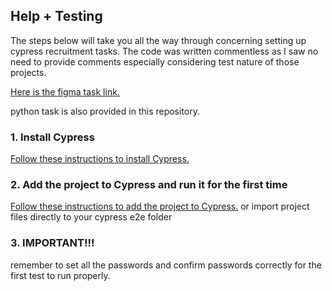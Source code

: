 ## Help + Testing

The steps below will take you all the way through concerning setting up cypress recruitment tasks.
The code was written commentless as I saw no need to provide comments especially considering test nature of those projects.

[Here is the figma task link.](https://www.figma.com/proto/IR2ZuAVE4ha3RjKaDsEvtf/Untitled?node-id=15-42&scaling=scale-down&page-id=0%3A1)

python task is also provided in this repository.

### 1. Install Cypress

[Follow these instructions to install Cypress.](https://on.cypress.io/installing-cypress)

### 2. Add the project to Cypress and run it for the first time

[Follow these instructions to add the project to Cypress.](https://on.cypress.io/writing-your-first-test)
or 
import project files directly to your cypress e2e folder

### 3. IMPORTANT!!!

remember to set all the passwords and confirm passwords correctly for the first test to run properly.

